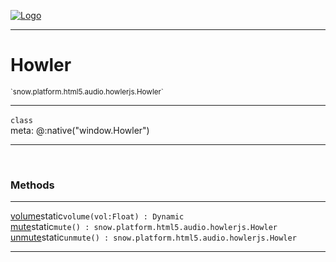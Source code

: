 
[![Logo](../../../../../../images/logo.png)](../../../../../../api/index.html)

---



<h1>Howler</h1>
<small>`snow.platform.html5.audio.howlerjs.Howler`</small>



---

`class`
<span class="meta">
<br/>meta: @:native(&quot;window.Howler&quot;)
</span>


---

&nbsp;
&nbsp;







<h3>Methods</h3> <hr/><span class="method apipage">
            <a name="volume"><a class="lift" href="#volume">volume</a></a><span class="inline-block static">static</span><code class="signature apipage">volume(vol:Float<span></span>) : Dynamic</code><br/><span class="small_desc_flat"></span>
        </span>
    <span class="method apipage">
            <a name="mute"><a class="lift" href="#mute">mute</a></a><span class="inline-block static">static</span><code class="signature apipage">mute() : snow.platform.html5.audio.howlerjs.Howler</code><br/><span class="small_desc_flat"></span>
        </span>
    <span class="method apipage">
            <a name="unmute"><a class="lift" href="#unmute">unmute</a></a><span class="inline-block static">static</span><code class="signature apipage">unmute() : snow.platform.html5.audio.howlerjs.Howler</code><br/><span class="small_desc_flat"></span>
        </span>
    





---

&nbsp;
&nbsp;
&nbsp;
&nbsp;